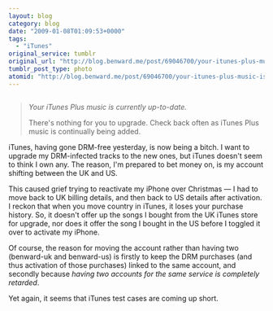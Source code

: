 ```yaml
---
layout: blog
category: blog
date: "2009-01-08T01:09:53+0000"
tags:
  - "iTunes"
original_service: tumblr
original_url: "http://blog.benward.me/post/69046700/your-itunes-plus-music-is-currently"
tumblr_post_type: photo
atomid: "http://blog.benward.me/post/69046700/your-itunes-plus-music-is-currently"
---
```

<figure class="photo">
  <img src="http://benward.me/res/tumblr/media/69046700/0.jpg" alt="">
</figure>

> *Your iTunes Plus music is currently up-to-date.*
>
> There's nothing for you to upgrade. Check back often as iTunes Plus music is continually
> being added.

iTunes, having gone DRM-free yesterday, is now being a bitch. I want to upgrade my DRM-infected tracks to the new ones, but iTunes doesn't seem to think I own any. The reason, I'm prepared to bet money on, is my account shifting between the UK and US.

This caused grief trying to reactivate my iPhone over Christmas — I had to move back to UK billing details, and then back to US details after activation. I reckon that when you move country in iTunes, it loses your purchase history. So, it doesn't offer up the songs I bought from the UK iTunes store for upgrade, nor does it offer the song I bought in the US before I toggled it over to activate my iPhone.

Of course, the reason for moving the account rather than having two (benward-uk and benward-us) is firstly to keep the DRM purchases (and thus activation of those purchases) linked to the same account, and secondly because _having two accounts for the same service is completely retarded_.

Yet again, it seems that iTunes test cases are coming up short.
